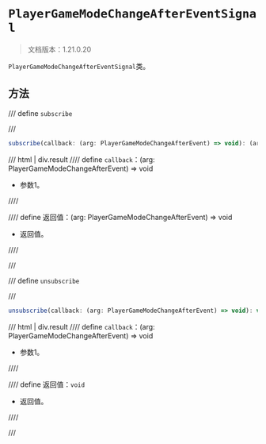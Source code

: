 # `PlayerGameModeChangeAfterEventSignal`

> 文档版本：1.21.0.20

`PlayerGameModeChangeAfterEventSignal`类。

## 方法

/// define
`subscribe`


///

```js
subscribe(callback: (arg: PlayerGameModeChangeAfterEvent) => void): (arg: PlayerGameModeChangeAfterEvent) => void
```

/// html | div.result
//// define
`callback`：(arg: PlayerGameModeChangeAfterEvent) => void

- 参数1。


////

//// define
返回值：(arg: PlayerGameModeChangeAfterEvent) => void

- 返回值。


////

///


/// define
`unsubscribe`


///

```js
unsubscribe(callback: (arg: PlayerGameModeChangeAfterEvent) => void): void
```

/// html | div.result
//// define
`callback`：(arg: PlayerGameModeChangeAfterEvent) => void

- 参数1。


////

//// define
返回值：`void`

- 返回值。


////

///


